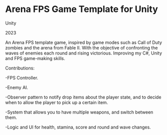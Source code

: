 # Arena FPS Game Template for Unity

Unity

2023

An Arena FPS template game, inspired by game modes such as Call of Duty zombies and the arena from Fable II. With the objective of confronting the waves of enemies each round and rising victorious. Improving my C#, Unity and FPS game-making skills.

​Contributions: 

-FPS Controller.

-Enemy AI.

-Observer pattern to notify drop items about the player state, and to decide when to allow the player to pick up a certain item.

-System that allows you to have multiple weapons, and switch between them.

-Logic and UI for health, stamina, score and round and wave changes.
